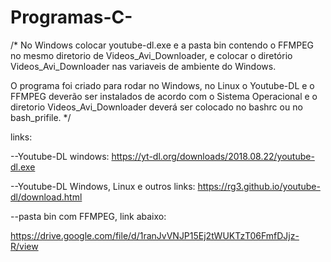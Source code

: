 # Programas-C-

/*
No Windows colocar youtube-dl.exe e a pasta bin contendo o FFMPEG no mesmo diretorio de Videos_Avi_Downloader, e colocar o diretório Videos_Avi_Downloader nas variaveis de ambiente do Windows.

O programa foi criado para rodar no Windows, no Linux o Youtube-DL e o FFMPEG deverão ser instalados de acordo com o Sistema Operacional e o diretorio Videos_Avi_Downloader deverá ser colocado no bashrc ou no bash_prifile.
*/

links:

--Youtube-DL windows:
https://yt-dl.org/downloads/2018.08.22/youtube-dl.exe

--Youtube-DL Windows, Linux e outros links:
https://rg3.github.io/youtube-dl/download.html

--pasta bin com FFMPEG, link abaixo:

https://drive.google.com/file/d/1ranJvVNJP15Ej2tWUKTzT06FmfDJjz-R/view

